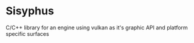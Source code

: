 # Sisyphus
C/C++ library for an engine using vulkan as it's graphic API and platform specific surfaces
